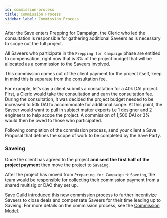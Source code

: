 ```yaml
---
id: commission-process
title: Commission Process
sidebar_label: Commission Process
---
```


After the Save enters Prepping for Campaign, the Cleric who led the consultation is responsible for gathering additional Saveers as is necessary to scope out the full project. 

All Saveers who participate in the `Prepping for Campaign` phase are entitled to compensation, right now that is 3% of the project budget that will be allocated as a commission to the Saveers involved.

This commission comes out of the client payment for the project itself, keep in mind this is separate from the consultation fee.

For example, let’s say a client submits a consultation for a 40k DAI project.  First, a Cleric would take the consultation and earn the consultation fee.  During the consultation, it was decided the project budget needed to be increased to 50k DAI to accommodate for additional scope.  At this point, the Saveer would want to pull in subject matter experts i.e 1 designer and 2 engineers to help scope the project.  A commission of 1,500 DAI or 3% would then be owed to those who participated.  

Following completion of the commission process, send your client a Save Proposal that defines the scope of work to be completed by the Save Party.

### Saveing

Once the client has agreed to the project **and sent the first half of the project payment** then move the project to `Saveing`.


After the project has moved from `Preparing for Campaign` → `Saveing`, the team would be responsible for collecting their commission payment from a shared multisig or DAO they set up.

Save Guild introduced this new commission process to further incentivize Saveers to close deals and compensate Saveers for their time leading up to Saveing. For more details on the commission process, see the [Commission Model](https://docs.google.com/spreadsheets/d/1hy9D4f_nX79d9MXmZQlCZiAnSDViJOVugzLVYb7BFuk/edit?usp=sharing).
